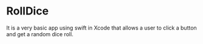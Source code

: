 # RollDice
It is a very basic app using swift in Xcode that allows a user to click a button and get a random dice roll.
